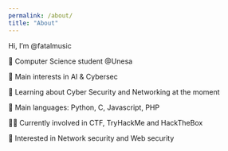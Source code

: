 ```yaml
---
permalink: /about/
title: "About"
---
```


Hi, I’m @fatalmusic

🏫 Computer Science student @Unesa

🔎 Main interests in AI & Cybersec

🌱 Learning about Cyber Security and Networking at the moment

🌟 Main languages: Python, C, Javascript, PHP

🏴‍☠️ Currently involved in CTF, TryHackMe and HackTheBox

🚩 Interested in Network security and Web security
